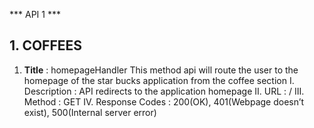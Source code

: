 *** API 1 ***
## 1. COFFEES
1. **Title** : homepageHandler
This method api will route the user to the homepage of the star bucks application from the coffee section 
I.	Description : API redirects to the application homepage
II.	URL : /
III.	Method : GET
IV.	Response Codes : 200(OK), 401(Webpage doesn’t exist), 500(Internal server error)
